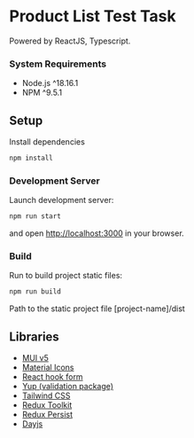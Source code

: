 # Product List Test Task

Powered by ReactJS, Typescript.

### System Requirements

- Node.js ^18.16.1
- NPM ^9.5.1
 
## Setup

Install dependencies

```bash
npm install
```


### Development Server

Launch development server:

```bash
npm run start
```

and open [http://localhost:3000](http://localhost:3000) in your browser.

### Build

Run to build project static files:

```bash
npm run build
```
Path to the static project file [project-name]/dist

## Libraries

- [MUI v5](https://mui.com/material-ui/getting-started/overview/)
- [Material Icons](https://mui.com/material-ui/material-icons/#main-content)
- [React hook form](https://react-hook-form.com)
- [Yup (validation package)](https://github.com/jquense/yup)
- [Tailwind CSS](https://tailwindcss.com)
- [Redux Toolkit](https://redux-toolkit.js.org)
- [Redux Persist](https://www.npmjs.com/package/redux-persist)
- [Dayjs](https://day.js.org)

